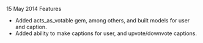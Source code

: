 
15 May 2014
Features
  - Added acts_as_votable gem, among others, and built models for user and caption.
  - Added ability to make captions for user, and upvote/downvote captions.



